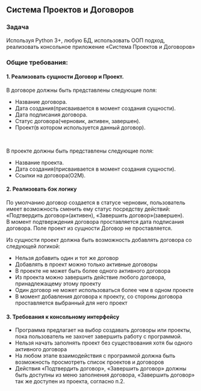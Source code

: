## Система Проектов и Договоров
### Задача
Используя Python 3+, любую БД, использовать ООП подход, реализовать консольное приложение «Система Проектов и Договоров»

### Общие требования:
#### 1. Реализовать сущности Договор и Проект.

В договоре должны быть представлены следующие поля:
   - Название договора.
   - Дата создания(присваивается в момент создания сущности).
   - Дата подписания договора.
   - Статус договора(черновик, активен, завершен).
   - Проект(в котором используется данный договор).
   </br>

В проекте должны быть представлены следующие поля:
 - Название проекта.
 - Дата создания(присваивается в момент создания сущности).
 - Ссылки на договора(O2M).

#### 2. Реализовать бэк логику
По умолчанию договор создается в статусе черновик, пользователь имеет возможность сменить ему статус посредству действий: «Подтвердить договор»(активен), «Завершить договор»(завершен). </br>
В момент подтверждения договора проставляется дата подписания договора. Поле проект из сущности Договор не проставляется.</br>

Из сущности проект должна быть возможность добавлять договора со следующей логикой:
- Нельзя добавить один и тот же договор
- Добавлять в проект можно только активные договоры
- В проекте не может быть более одного активного договора
- Из проекта можно завершить действие любого договора, принадлежащему этому проекту
- Один договор не может использоваться более чем в одном проекте
- В момент добавления договора к проекту, со стороны договора проставляется выбранный для него проект

#### 3. Требования к консольному интерфейсу
- Программа предлагает на выбор создавать договоры или проекты, пока пользователь не захочет завершить работу с программой.
- Нельзя начать заполнять проект без существования хотя бы одного активного договора
- На любом этапе взаимодействия с программой должна быть возможность просмотреть список проектов и договоров
- Действия «Подтвердить договор», «Завершить договор» должны быть доступны из меню заполнения договора, «Завершить договор» так же доступен из проекта, согласно п.2.
